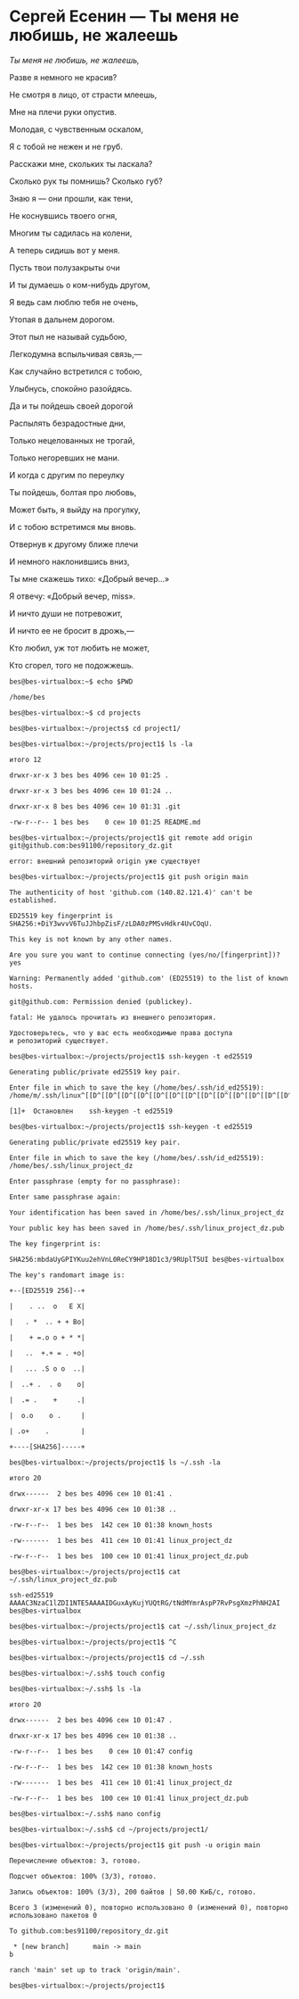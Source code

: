 # Сергей Есенин — Ты меня не любишь, не жалеешь

*Ты меня не любишь, не жалеешь,*

Разве я немного не красив?

Не смотря в лицо, от страсти млеешь,

Мне на плечи руки опустив.  


Молодая, с чувственным оскалом,

Я с тобой не нежен и не груб.

Расскажи мне, скольких ты ласкала?

Сколько рук ты помнишь? Сколько губ?  


Знаю я — они прошли, как тени,

Не коснувшись твоего огня,

Многим ты садилась на колени,

А теперь сидишь вот у меня.  


Пусть твои полузакрыты очи

И ты думаешь о ком-нибудь другом,

Я ведь сам люблю тебя не очень,

Утопая в дальнем дорогом.  


Этот пыл не называй судьбою,

Легкодумна вспыльчивая связь,—

Как случайно встретился с тобою,

Улыбнусь, спокойно разойдясь.  


Да и ты пойдешь своей дорогой

Распылять безрадостные дни,

Только нецелованных не трогай,

Только негоревших не мани.  


И когда с другим по переулку

Ты пойдешь, болтая про любовь,

Может быть, я выйду на прогулку,

И с тобою встретимся мы вновь.  


Отвернув к другому ближе плечи

И немного наклонившись вниз,

Ты мне скажешь тихо: «Добрый вечер…»

Я отвечу: «Добрый вечер, miss».  


И ничто души не потревожит,

И ничто ее не бросит в дрожь,—

Кто любил, уж тот любить не может,

Кто сгорел, того не подожжешь.  


```
bes@bes-virtualbox:~$ echo $PWD

/home/bes

bes@bes-virtualbox:~$ cd projects

bes@bes-virtualbox:~/projects$ cd project1/

bes@bes-virtualbox:~/projects/project1$ ls -la

итого 12

drwxr-xr-x 3 bes bes 4096 сен 10 01:25 .

drwxr-xr-x 3 bes bes 4096 сен 10 01:24 ..

drwxr-xr-x 8 bes bes 4096 сен 10 01:31 .git

-rw-r--r-- 1 bes bes    0 сен 10 01:25 README.md

bes@bes-virtualbox:~/projects/project1$ git remote add origin git@github.com:bes91100/repository_dz.git

error: внешний репозиторий origin уже существует

bes@bes-virtualbox:~/projects/project1$ git push origin main

The authenticity of host 'github.com (140.82.121.4)' can't be established.

ED25519 key fingerprint is SHA256:+DiY3wvvV6TuJJhbpZisF/zLDA0zPMSvHdkr4UvCOqU.

This key is not known by any other names.

Are you sure you want to continue connecting (yes/no/[fingerprint])? yes

Warning: Permanently added 'github.com' (ED25519) to the list of known hosts.

git@github.com: Permission denied (publickey).

fatal: Не удалось прочитать из внешнего репозитория.

Удостоверьтесь, что у вас есть необходимые права доступа
и репозиторий существует.

bes@bes-virtualbox:~/projects/project1$ ssh-keygen -t ed25519

Generating public/private ed25519 key pair.

Enter file in which to save the key (/home/bes/.ssh/id_ed25519): /home/m/.ssh/linux^[[D^[[D^[[D^[[D^[[D^[[D^[[D^[[D^[[D^[[D^[[D^[[D^[[D^Z

[1]+  Остановлен    ssh-keygen -t ed25519

bes@bes-virtualbox:~/projects/project1$ ssh-keygen -t ed25519

Generating public/private ed25519 key pair.

Enter file in which to save the key (/home/bes/.ssh/id_ed25519): /home/bes/.ssh/linux_project_dz

Enter passphrase (empty for no passphrase): 

Enter same passphrase again: 

Your identification has been saved in /home/bes/.ssh/linux_project_dz

Your public key has been saved in /home/bes/.ssh/linux_project_dz.pub

The key fingerprint is:

SHA256:mbdaUyGPIYKuu2ehVnL0ReCY9HP18D1c3/9RUplT5UI bes@bes-virtualbox

The key's randomart image is:

+--[ED25519 256]--+

|    . ..  o   E X|

|   . *  .. + + Bo|

|    + =.o o + * *|

|   ..  +.+ = . +o|

|   ... .S o o  ..|

|  ..+ .  . o    o|

|  .= .    +     .|

|  o.o    o .     |

| .o+    .        |

+----[SHA256]-----+

bes@bes-virtualbox:~/projects/project1$ ls ~/.ssh -la

итого 20

drwx------  2 bes bes 4096 сен 10 01:41 .

drwxr-xr-x 17 bes bes 4096 сен 10 01:38 ..

-rw-r--r--  1 bes bes  142 сен 10 01:38 known_hosts

-rw-------  1 bes bes  411 сен 10 01:41 linux_project_dz

-rw-r--r--  1 bes bes  100 сен 10 01:41 linux_project_dz.pub

bes@bes-virtualbox:~/projects/project1$ cat ~/.ssh/linux_project_dz.pub 

ssh-ed25519 AAAAC3NzaC1lZDI1NTE5AAAAIDGuxAyKujYUQtRG/tNdMYmrAspP7RvPsgXmzPhNH2AI bes@bes-virtualbox

bes@bes-virtualbox:~/projects/project1$ cat ~/.ssh/linux_project_dz

bes@bes-virtualbox:~/projects/project1$ ^C

bes@bes-virtualbox:~/projects/project1$ cd ~/.ssh

bes@bes-virtualbox:~/.ssh$ touch config

bes@bes-virtualbox:~/.ssh$ ls -la

итого 20

drwx------  2 bes bes 4096 сен 10 01:47 .

drwxr-xr-x 17 bes bes 4096 сен 10 01:38 ..

-rw-r--r--  1 bes bes    0 сен 10 01:47 config

-rw-r--r--  1 bes bes  142 сен 10 01:38 known_hosts

-rw-------  1 bes bes  411 сен 10 01:41 linux_project_dz

-rw-r--r--  1 bes bes  100 сен 10 01:41 linux_project_dz.pub

bes@bes-virtualbox:~/.ssh$ nano config

bes@bes-virtualbox:~/.ssh$ cd ~/projects/project1/

bes@bes-virtualbox:~/projects/project1$ git push -u origin main

Перечисление объектов: 3, готово.

Подсчет объектов: 100% (3/3), готово.

Запись объектов: 100% (3/3), 200 байтов | 50.00 КиБ/с, готово.

Всего 3 (изменений 0), повторно использовано 0 (изменений 0), повторно использовано пакетов 0

To github.com:bes91100/repository_dz.git

 * [new branch]      main -> main
b

ranch 'main' set up to track 'origin/main'.

bes@bes-virtualbox:~/projects/project1$ 
```
